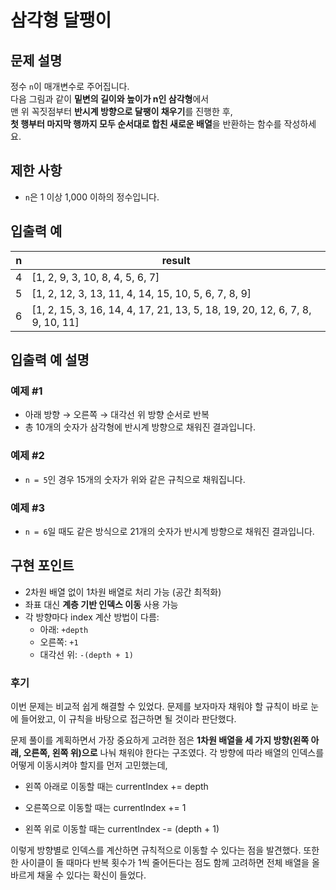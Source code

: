 # 삼각형 달팽이

## 문제 설명

정수 `n`이 매개변수로 주어집니다.  
다음 그림과 같이 **밑변의 길이와 높이가 n인 삼각형**에서  
맨 위 꼭짓점부터 **반시계 방향으로 달팽이 채우기**를 진행한 후,  
**첫 행부터 마지막 행까지 모두 순서대로 합친 새로운 배열**을 반환하는 함수를 작성하세요.


## 제한 사항

- `n`은 1 이상 1,000 이하의 정수입니다.

## 입출력 예

| n | result |
|---|--------|
| 4 | [1, 2, 9, 3, 10, 8, 4, 5, 6, 7] |
| 5 | [1, 2, 12, 3, 13, 11, 4, 14, 15, 10, 5, 6, 7, 8, 9] |
| 6 | [1, 2, 15, 3, 16, 14, 4, 17, 21, 13, 5, 18, 19, 20, 12, 6, 7, 8, 9, 10, 11] |

## 입출력 예 설명

### 예제 #1

- 아래 방향 → 오른쪽 → 대각선 위 방향 순서로 반복
- 총 10개의 숫자가 삼각형에 반시계 방향으로 채워진 결과입니다.

### 예제 #2

- `n = 5`인 경우 15개의 숫자가 위와 같은 규칙으로 채워집니다.

### 예제 #3

- `n = 6`일 때도 같은 방식으로 21개의 숫자가 반시계 방향으로 채워진 결과입니다.


## 구현 포인트

- 2차원 배열 없이 1차원 배열로 처리 가능 (공간 최적화)
- 좌표 대신 **계층 기반 인덱스 이동** 사용 가능
- 각 방향마다 index 계산 방법이 다름:
  - 아래: `+depth`
  - 오른쪽: `+1`
  - 대각선 위: `-(depth + 1)`

### 후기

이번 문제는 비교적 쉽게 해결할 수 있었다.
문제를 보자마자 채워야 할 규칙이 바로 눈에 들어왔고, 이 규칙을 바탕으로 접근하면 될 것이라 판단했다.

문제 풀이를 계획하면서 가장 중요하게 고려한 점은 __1차원 배열을 세 가지 방향(왼쪽 아래, 오른쪽, 왼쪽 위)으로__ 나눠 채워야 한다는 구조였다. 각 방향에 따라 배열의 인덱스를 어떻게 이동시켜야 할지를 먼저 고민했는데,

- 왼쪽 아래로 이동할 때는 currentIndex += depth

- 오른쪽으로 이동할 때는 currentIndex += 1

- 왼쪽 위로 이동할 때는 currentIndex -= (depth + 1)

이렇게 방향별로 인덱스를 계산하면 규칙적으로 이동할 수 있다는 점을 발견했다.
또한 한 사이클이 돌 때마다 반복 횟수가 1씩 줄어든다는 점도 함께 고려하면
전체 배열을 올바르게 채울 수 있다는 확신이 들었다.

